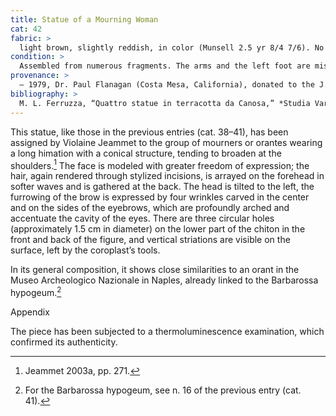 ```yaml
---
title: Statue of a Mourning Woman
cat: 42
fabric: >
  light brown, slightly reddish, in color (Munsell 2.5 yr 8/4 7/6). No slip or ground layer is preserved on this figure. Polychromy: red pigment on the hair.
condition: > 
  Assembled from numerous fragments. The arms and the left foot are missing, and with the exception of areas on the hair, the abraded terracotta surface has been completely stripped of all polychromy and burial accretions. Vertical striations are visible over most of the figure where the artisan scraped a tool over the surface to smooth it. The interior shows signs of being pressed and worked with hands. There are striations running horizontally across the inside and fingerprints are present in several areas. There are two firing cracks, both in the back of the figure.[^1]
provenance: > 
  – 1979, Dr. Paul Flanagan (Costa Mesa, California), donated to the J. Paul Getty Museum, 1979.
bibliography: >
  M. L. Ferruzza, “Quattro statue in terracotta da Canosa,” *Studia Varia from the J. Paul Getty Museum* 1 (1993), p. 77, figs. 6a–b; F. van der Wielen-van Ommeren, “Orantes, canosines,” *Genève et l’Italie: Mélanges de la Société genevoise d’études italiennes* (1999), pp. 43–65, no. 24; Jeammet 2003a, pp. 271 and 290, no. 39.
---
```


This statue, like those in the previous entries (cat. 38–41), has been
assigned by Violaine Jeammet to the group of mourners or orantes wearing
a long himation with a conical structure, tending to broaden at the
shoulders.[^2] The face is modeled with greater freedom of expression;
the hair, again rendered through stylized incisions, is arrayed on the
forehead in softer waves and is gathered at the back. The head is tilted
to the left, the furrowing of the brow is expressed by four wrinkles
carved in the center and on the sides of the eyebrows, which are
profoundly arched and accentuate the cavity of the eyes. There are three
circular holes (approximately 1.5 cm in diameter) on the lower part of
the chiton in the front and back of the figure, and vertical striations
are visible on the surface, left by the coroplast’s tools.

In its general composition, it shows close similarities to an orant in
the Museo Archeologico Nazionale in Naples, already linked to the
Barbarossa hypogeum.[^3]

Appendix

The piece has been subjected to a thermoluminescence examination, which
confirmed its authenticity.

[^1]: The head is thought to be associated with the m4-mold type of
    Jeammet’s classification: <span
    class="smcaps">Jeammet</span> 2003a, p. 290. See
    in particular the orant published in <span
    class="smcaps">Levi</span> 1926, no. 235, inv.
    22246; and also S. De Caro, *La Magna Grecia nelle collezioni del
    Museo archeologico di Napoli* (Naples, 1996), p. 151, no. 11.

[^2]: <span class="smcaps">Jeammet</span> 2003a, pp.
    271.

[^3]: For the Barbarossa hypogeum, see n. 16 of the previous entry (cat.
    41).
